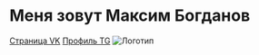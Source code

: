 # Меня зовут Максим Богданов
[Страница VK](https://vk.com/thrchkng)
[Профиль TG](https://t.me/thrchkng)
![Логотип](https://cloud.mail.ru/public/2tFU/wHBMQ22Cx)
